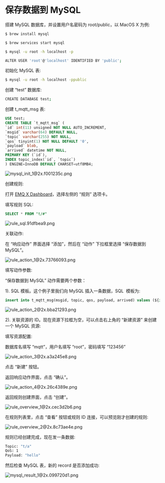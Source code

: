 # 保存数据到 MySQL

搭建 MySQL 数据库，并设置用户名密码为 root/public，以 MacOS X 为例:

```bash
$ brew install mysql

$ brew services start mysql

$ mysql -u root -h localhost -p

ALTER USER 'root'@'localhost' IDENTIFIED BY 'public';
```

初始化 MySQL 表:

```bash
$ mysql -u root -h localhost -ppublic
```

创建 “test” 数据库:
```bash
CREATE DATABASE test;
```
创建 t_mqtt_msg 表:

```sql
USE test;
CREATE TABLE `t_mqtt_msg` (
`id` int(11) unsigned NOT NULL AUTO_INCREMENT,
`msgid` varchar(64) DEFAULT NULL,
`topic` varchar(255) NOT NULL,
`qos` tinyint(1) NOT NULL DEFAULT '0',
`payload` blob,
`arrived` datetime NOT NULL,
PRIMARY KEY (`id`),
INDEX topic_index(`id`, `topic`)
) ENGINE=InnoDB DEFAULT CHARSET=utf8MB4;
```

![mysql_init_1@2x.f001235c.png](https://dgiot-1253666439.cos.ap-shanghai-fsi.myqcloud.com/mysql_init_1%402x.f001235c.png)

创建规则:

打开 [EMQ X Dashboard](http://127.0.0.1:18083/#/rules)，选择左侧的 “规则” 选项卡。

填写规则 SQL:

```sql
SELECT * FROM "t/#"
```

![rule_sql.91dfbea9.png](https://dgiot-1253666439.cos.ap-shanghai-fsi.myqcloud.com/rule_sql.91dfbea9.png)

关联动作:

在 “响应动作” 界面选择 “添加”，然后在 “动作” 下拉框里选择 “保存数据到 MySQL”。

![rule_action_1@2x.73766093.png](https://dgiot-1253666439.cos.ap-shanghai-fsi.myqcloud.com/rule_action_1%402x.73766093.png)

填写动作参数:

“保存数据到 MySQL” 动作需要两个参数：

1). SQL 模板。这个例子里我们向 MySQL 插入一条数据，SQL
​    模板为:

```sql
insert into t_mqtt_msg(msgid, topic, qos, payload, arrived) values (${id}, ${topic}, ${qos}, ${payload}, FROM_UNIXTIME(${timestamp}/1000))
```

![rule_action_2@2x.bba21293.png](https://dgiot-1253666439.cos.ap-shanghai-fsi.myqcloud.com/rule_action_2%402x.bba21293.png)

2). 关联资源的 ID。现在资源下拉框为空，可以点击右上角的 “新建资源” 来创建一个 MySQL 资源:

填写资源配置:

数据库名填写 “mqtt”，用户名填写 “root”，密码填写 “123456”

![rule_action_3@2x.a3a245e8.png](https://dgiot-1253666439.cos.ap-shanghai-fsi.myqcloud.com/rule_action_3%402x.a3a245e8.png)

点击 “新建” 按钮。

返回响应动作界面，点击 “确认”。

![rule_action_4@2x.26c4389e.png](https://dgiot-1253666439.cos.ap-shanghai-fsi.myqcloud.com/rule_action_4%402x.26c4389e.png)

返回规则创建界面，点击 “创建”。

![rule_overview_1@2x.cec3d2b6.png](https://dgiot-1253666439.cos.ap-shanghai-fsi.myqcloud.com/rule_overview_1%402x.cec3d2b6.png)

在规则列表里，点击 “查看” 按钮或规则 ID 连接，可以预览刚才创建的规则:

![rule_overview_2@2x.8c73ae4e.png](https://dgiot-1253666439.cos.ap-shanghai-fsi.myqcloud.com/rule_overview_2%402x.8c73ae4e.png)

规则已经创建完成，现在发一条数据:

```bash
Topic: "t/a"
QoS: 1
Payload: "hello"
```

然后检查 MySQL 表，新的 record 是否添加成功:

![mysql_result_1@2x.099720d1.png](https://dgiot-1253666439.cos.ap-shanghai-fsi.myqcloud.com/mysql_result_1%402x.099720d1.png)